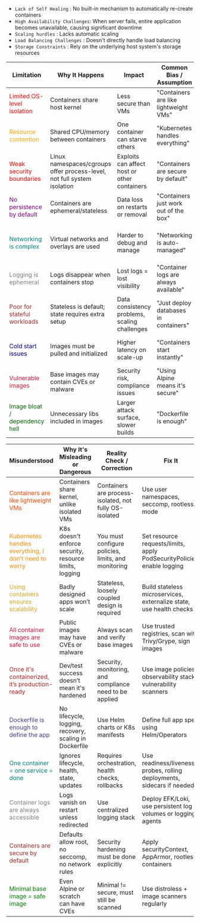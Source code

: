 - `Lack of Self Healing` : No built-in mechanism to automatically re-create containers
- `High Availability Challenges`:  When server fails, entire application becomes unavailable, causing significant downtime
- `Scaling hurdles` :  Lacks automatic scaling
- `Load Balancing Challenges` : Doesn't directly handle load balancing
- `Storage Constraints` : Rely on the underlying host system's storage resources

| **Limitation**                                                     | **Why It Happens**                                                      | **Impact**                                    | **Common Bias / Assumption**          | **Solution / Best Practice**                                                         |
| ------------------------------------------------------------------ | ----------------------------------------------------------------------- | --------------------------------------------- | ------------------------------------- | ------------------------------------------------------------------------------------ |
| <span style="color:red">Limited OS-level isolation</span>          | Containers share host kernel                                            | Less secure than VMs                          | "Containers are like lightweight VMs" | Use rootless containers, user namespaces, SELinux/AppArmor                           |
| <span style="color:orange">Resource contention</span>              | Shared CPU/memory between containers                                    | One container can starve others               | "Kubernetes handles everything"       | Set CPU/memory limits/requests in pod specs                                          |
| <span style="color:red">Weak security boundaries</span>            | Linux namespaces/cgroups offer process-level, not full system isolation | Exploits can affect host or other containers  | "Containers are secure by default"    | Enable seccomp, AppArmor, non-root users, and readonly filesystems                   |
| <span style="color:purple">No persistence by default</span>        | Containers are ephemeral/stateless                                      | Data loss on restarts or removal              | "Containers just work out of the box" | Mount persistent volumes using PVCs or bind mounts                                   |
| <span style="color:teal">Networking is complex</span>              | Virtual networks and overlays are used                                  | Harder to debug and manage                    | "Networking is auto-managed"          | Use well-documented CNI plugins; visualize with tools like `weave`, `cilium`, `lens` |
| <span style="color:gray">Logging is ephemeral</span>               | Logs disappear when containers stop                                     | Lost logs = lost visibility                   | "Container logs are always available" | Use centralized logging (EFK, Loki, Fluentbit)                                       |
| <span style="color:brown">Poor for stateful workloads</span>       | Stateless is default; state requires extra setup                        | Data consistency problems, scaling challenges | "Just deploy databases in containers" | Use StatefulSets and persistent volumes; or external DBaaS                           |
| <span style="color:darkblue">Cold start issues</span>              | Images must be pulled and initialized                                   | Higher latency on scale-up                    | "Containers start instantly"          | Pre-pull images, reduce size, keep base image in memory                              |
| <span style="color:crimson">Vulnerable images</span>               | Base images may contain CVEs or malware                                 | Security risk, compliance issues              | "Using Alpine means it's secure"      | Scan with Trivy, Grype; use trusted sources                                          |
| <span style="color:darkgreen">Image bloat / dependency hell</span> | Unnecessary libs included in images                                     | Larger attack surface, slower builds          | "Dockerfile is enough"                | Use multi-stage builds; prefer `distroless`, minimal images                          |

| **Misunderstood**                                                                          | **Why It's Misleading or Dangerous**                   | **Reality Check / Correction**                          | **Fix It**                                                              |
| ------------------------------------------------------------------------------------------ | ------------------------------------------------------ | ------------------------------------------------------- | ----------------------------------------------------------------------- |
| <span style="color:orangered">Containers are like lightweight VMs</span>                   | Containers share kernel, unlike isolated VMs           | Containers are process-isolated, not fully OS-isolated  | Use user namespaces, seccomp, rootless mode                             |
| <span style="color:darkorange">Kubernetes handles everything, I don’t need to worry</span> | K8s doesn't enforce security, resource limits, logging | You must configure policies, limits, and monitoring     | Set resource requests/limits, apply PodSecurityPolicies, enable logging |
| <span style="color:goldenrod">Using containers ensures scalability</span>                  | Badly designed apps won’t scale                        | Stateless, loosely coupled design is required           | Build stateless microservices, externalize state, use health checks     |
| <span style="color:crimson">All container images are safe to use</span>                    | Public images may have CVEs or malware                 | Always scan and verify base images                      | Use trusted registries, scan with Trivy/Grype, sign images              |
| <span style="color:firebrick">Once it's containerized, it’s production-ready</span>        | Dev/test success doesn’t mean it's hardened            | Security, monitoring, and compliance need to be applied | Use image policies, observability stack, vulnerability scanners         |
| <span style="color:darkslateblue">Dockerfile is enough to define the app</span>            | No lifecycle, logging, recovery, scaling in Dockerfile | Use Helm charts or K8s manifests                        | Define full app spec using Helm/Operators                               |
| <span style="color:teal">One container = one service = done</span>                         | Ignores lifecycle, health, state, updates              | Requires orchestration, health checks, rollbacks        | Use readiness/liveness probes, rolling deployments, sidecars if needed  |
| <span style="color:gray">Container logs are always accessible</span>                       | Logs vanish on restart unless redirected               | Use centralized logging stack                           | Deploy EFK/Loki, use persistent log volumes or logging agents           |
| <span style="color:brown">Containers are secure by default</span>                          | Defaults allow root, no seccomp, no network rules      | Security hardening must be done explicitly              | Apply securityContext, AppArmor, rootless containers                    |
| <span style="color:green">Minimal base image = safe image</span>                           | Even Alpine or scratch can have CVEs                   | Minimal != secure, must still be scanned                | Use distroless + image scanners regularly                               |
